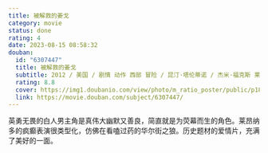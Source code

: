 ```yaml
---
title: 被解救的姜戈
category: movie
status: done
rating: 4
date: 2023-08-15 08:58:32
douban:
  id: "6307447"
  title: 被解救的姜戈
  subtitle: 2012 / 美国 / 剧情 动作 西部 冒险 / 昆汀·塔伦蒂诺 / 杰米·福克斯 莱昂纳多·迪卡普里奥
  rating: 8.8
  cover: https://img1.doubanio.com/view/photo/m_ratio_poster/public/p1800813767.jpg
  link: https://movie.douban.com/subject/6307447/
---
```


英勇无畏的白人男主角是真伟大幽默又善良，简直就是为荧幕而生的角色。莱昂纳多的疯癫表演很类型化，仿佛在看嗑过药的华尔街之狼。历史题材的爱情片，充满了美好的一面。